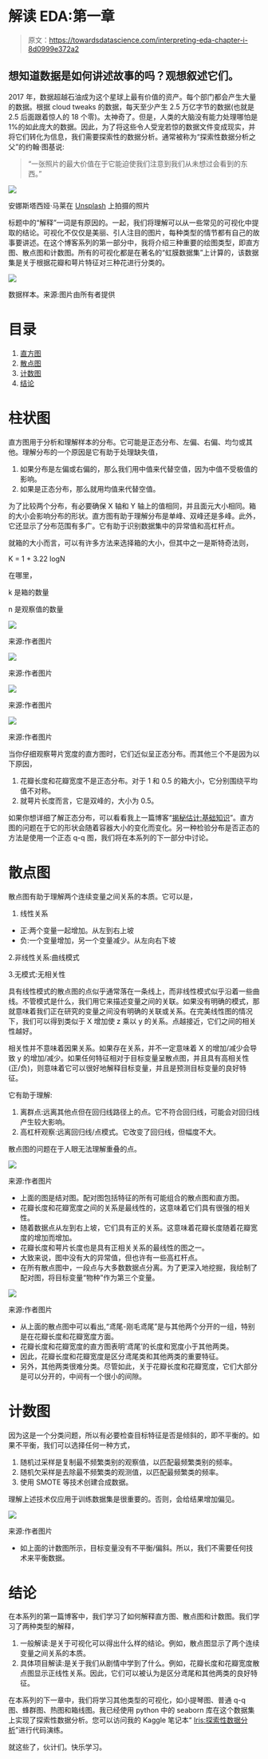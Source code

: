 # 解读 EDA:第一章

> 原文：<https://towardsdatascience.com/interpreting-eda-chapter-i-8d0999e372a2>

## 想知道数据是如何讲述故事的吗？观想叙述它们。

2017 年，数据超越石油成为这个星球上最有价值的资产。每个部门都会产生大量的数据。根据 cloud tweaks 的数据，每天至少产生 2.5 万亿字节的数据(也就是 2.5 后面跟着惊人的 18 个零)。太神奇了。但是，人类的大脑没有能力处理哪怕是 1%的如此庞大的数据。因此，为了将这些令人受宠若惊的数据文件变成现实，并将它们转化为信息，我们需要探索性的数据分析。通常被称为“探索性数据分析之父”的约翰·图基说:

> “一张照片的最大价值在于它能迫使我们注意到我们从未想过会看到的东西。”

![](img/eff874ffd083c48bd8433443bbeefe79.png)

安娜斯塔西娅·马莱在 [Unsplash](https://unsplash.com/s/photos/iris-flower?utm_source=unsplash&utm_medium=referral&utm_content=creditCopyText) 上拍摄的照片

标题中的“解释”一词是有原因的。一起，我们将理解可以从一些常见的可视化中提取的结论。可视化不仅仅是美丽、引人注目的图片，每种类型的情节都有自己的故事要讲述。在这个博客系列的第一部分中，我将介绍三种重要的绘图类型，即直方图、散点图和计数图。所有的可视化都是在著名的“虹膜数据集”上计算的，该数据集是关于根据花瓣和萼片特征对三种花进行分类的。

![](img/2b8616cd532d82c92dc93e883fc414b8.png)

数据样本。来源:图片由所有者提供

# 目录

1.  [直方图](https://medium.com/p/8d0999e372a2/edit#2666)
2.  [散点图](https://medium.com/p/8d0999e372a2/edit#61f5)
3.  [计数图](https://medium.com/p/8d0999e372a2/edit#abaa)
4.  [结论](https://medium.com/p/8d0999e372a2/edit#9b5c)

# 柱状图

直方图用于分析和理解样本的分布。它可能是正态分布、左偏、右偏、均匀或其他。理解分布的一个原因是它有助于处理缺失值，

1.  如果分布是左偏或右偏的，那么我们用中值来代替空值，因为中值不受极值的影响。
2.  如果是正态分布，那么就用均值来代替空值。

为了比较两个分布，有必要确保 X 轴和 Y 轴上的值相同，并且面元大小相同。箱的大小会影响分布的形状。直方图有助于理解分布是单峰、双峰还是多峰。此外，它还显示了分布范围有多广。它有助于识别数据集中的异常值和高杠杆点。

就箱的大小而言，可以有许多方法来选择箱的大小，但其中之一是斯特奇法则，

K = 1 + 3.22 logN

在哪里，

k 是箱的数量

n 是观察值的数量

![](img/ceaa9678b62b14b7c6abd79b8ea6d6a0.png)

来源:作者图片

![](img/61b28873d1d6b6602ad1083e6ea7f625.png)

来源:作者图片

![](img/293b6f84056bfabe27a5062f468d3390.png)

来源:作者图片

![](img/0b4f5e5786ceff08d6916057ba711122.png)

来源:作者图片

当你仔细观察萼片宽度的直方图时，它们近似呈正态分布。而其他三个不是因为以下原因，

1.  花瓣长度和花瓣宽度不是正态分布。对于 1 和 0.5 的箱大小，它分别围绕平均值不对称。
2.  就萼片长度而言，它是双峰的，大小为 0.5。

如果你想详细了解正态分布，可以看看我上一篇博客“[揭秘估计:基础知识](/demystifying-estimation-the-basics-5206532b6378)”。直方图的问题在于它的形状会随着容器大小的变化而变化。另一种检验分布是否正态的方法是使用一个正态 q-q 图，我们将在本系列的下一部分中讨论。

# 散点图

散点图有助于理解两个连续变量之间关系的本质。它可以是，

1.  线性关系

*   正:两个变量一起增加。从左到右上坡
*   负:一个变量增加，另一个变量减少。从左向右下坡

2.非线性关系:曲线模式

3.无模式:无相关性

具有线性模式的散点图的点似乎通常落在一条线上，而非线性模式似乎沿着一些曲线。不管模式是什么，我们用它来描述变量之间的关联。如果没有明确的模式，那就意味着我们正在研究的变量之间没有明确的关联或关系。在完美线性图的情况下，我们可以得到类似于 X 增加使 z 乘以 y 的关系。点越接近，它们之间的相关性越好。

相关性并不意味着因果关系。如果存在关系，并不一定意味着 X 的增加/减少会导致 y 的增加/减少。如果任何特征相对于目标变量呈散点图，并且具有高相关性(正/负)，则意味着它可以很好地解释目标变量，并且是预测目标变量的良好特征。

它有助于理解:

1.  离群点:远离其他点但在回归线路径上的点。它不符合回归线，可能会对回归线产生较大影响。
2.  高杠杆观察:远离回归线/点模式。它改变了回归线，但幅度不大。

散点图的问题在于人眼无法理解重叠的点。

![](img/c26c65339dad5d0700a48ea48df742ca.png)

来源:作者图片

*   上面的图是结对图。配对图包括特征的所有可能组合的散点图和直方图。
*   花瓣长度和花瓣宽度之间的关系是最线性的，这意味着它们具有很强的相关性。
*   随着数据点从左到右上坡，它们具有正的关系。这意味着花瓣长度随着花瓣宽度的增加而增加。
*   花瓣长度和萼片长度也是具有正相关关系的最线性的图之一。
*   大致来说，图中没有大的异常值，但也许有一些高杠杆点。
*   在所有散点图中，一段点与大多数数据点分离。为了更深入地挖掘，我绘制了配对图，将目标变量“物种”作为第三个变量。

![](img/dc3d875c26aa9a26902b0f24d977b8ef.png)

来源:作者图片

*   从上面的散点图中可以看出,“鸢尾-刚毛鸢尾”是与其他两个分开的一组，特别是在花瓣长度和花瓣宽度方面。
*   花瓣长度和花瓣宽度的直方图表明‘鸢尾’的长度和宽度小于其他两类。
*   因此，花瓣长度和花瓣宽度是区分鸢尾类和其他两类的重要特征。
*   另外，其他两类很难分类。尽管如此，关于花瓣长度和花瓣宽度，它们大部分是可以分开的，中间有一个很小的间隙。

# 计数图

因为这是一个分类问题，所以有必要检查目标特征是否是倾斜的，即不平衡的。如果不平衡，我们可以选择任何一种方式，

1.  随机过采样是复制最不频繁类别的观察值，以匹配最频繁类别的频率。
2.  随机欠采样是去除最不频繁类的观测值，以匹配最频繁类的频率。
3.  使用 SMOTE 等技术创建合成数据。

理解上述技术仅应用于训练数据集是很重要的。否则，会给结果增加偏见。

![](img/2e0f2da29d875eb30d5d52bbb3580442.png)

来源:作者图片

*   如上面的计数图所示，目标变量没有不平衡/偏斜。所以，我们不需要任何技术来平衡数据。

# 结论

在本系列的第一篇博客中，我们学习了如何解释直方图、散点图和计数图。我们学习了两种类型的解释，

1.  一般解读:是关于可视化可以得出什么样的结论。例如，散点图显示了两个连续变量之间关系的本质。
2.  具体项目解读:是关于我们从剧情中学到了什么。例如，花瓣长度和花瓣宽度散点图显示正线性关系。因此，它们可以被认为是区分鸢尾和其他两类的良好特征。

在本系列的下一章中，我们将学习其他类型的可视化，如小提琴图、普通 q-q 图、蜂群图、热图和箱线图。我已经使用 python 中的 seaborn 库在这个数据集上实现了探索性数据分析。您可以访问我的 Kaggle 笔记本“ [Iris:探索性数据分析](https://www.kaggle.com/code/dhruv1234/iris-exploratory-data-analysis)”进行代码演练。

就这些了，伙计们。快乐学习。